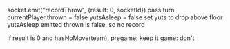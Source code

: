socket.emit("recordThrow", {result: 0, socketId})
pass turn
currentPlayer.thrown = false
yutsAsleep = false
set yuts to drop above floor
yutsAsleep emitted
thrown is false, so no record

if result is 0 and hasNoMove(team),
pregame: keep it
game: don't